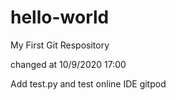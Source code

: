 # hello-world
My First Git Respository

changed at 10/9/2020 17:00

Add test.py and test online IDE gitpod
